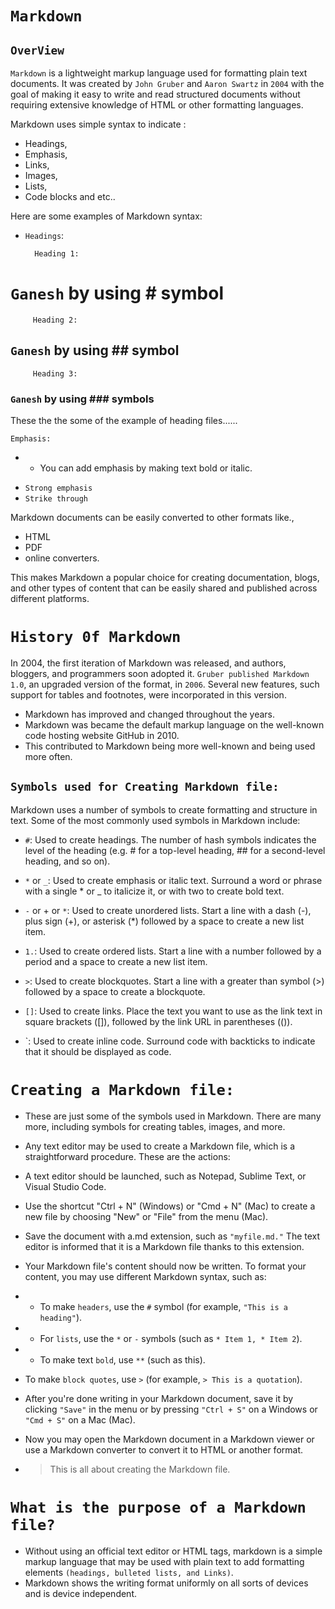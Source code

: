 
# `Markdown`
## `OverView`

`Markdown` is a lightweight markup language used for formatting plain text documents. It was created by `John Gruber` and `Aaron Swartz` in `2004` with the goal of making it easy to write and read structured documents without requiring extensive knowledge of HTML or other formatting languages.

Markdown uses simple syntax to indicate :
 * Headings,
 * Emphasis,
 * Links,
 * Images, 
 * Lists,
 * Code blocks and etc..


Here are some examples of Markdown syntax:

 * `Headings`:
 
         Heading 1:
# `Ganesh`   by using # symbol

         Heading 2:
 ## `Ganesh` by using ## symbol

         Heading 3:
 ### `Ganesh` by using ### symbols

  These the the some of the example of heading files......





 `Emphasis:`
- - You can add emphasis by making text bold or italic.


* `Strong emphasis`
* `Strike through`

Markdown documents can be easily converted to other formats like., 
* HTML 
* PDF
* online converters. 

This makes Markdown a popular choice for creating documentation, blogs, and other types of content that can be easily shared and published across different platforms.

# `History 0f Markdown`
  In 2004, the first iteration of Markdown was released, and authors, bloggers, and programmers soon adopted it. `Gruber published Markdown 1.0`, an upgraded version of the format, in `2006`. Several new features, such support for tables and footnotes, were incorporated in this version.

* Markdown has improved and changed throughout the years.
* Markdown was became the default markup language on the well-known code hosting website GitHub in 2010. 
*  This contributed to Markdown being more well-known and being used more often. 

## `Symbols used for Creating Markdown file:`
Markdown uses a number of symbols to create formatting and structure in text. Some of the most commonly used symbols in Markdown include:

-  `#`: Used to create headings. The number of hash symbols indicates the level of the heading 
    (e.g. # for  a top-level heading, ## for a second-level heading, and so on).

- `*` or `_`: Used to create emphasis or italic text. Surround a word or phrase with a single * or _ to italicize it, or with two to create bold text.

- `-` or + or `*`: Used to create unordered lists. Start a line with a dash (-), plus sign (+), or asterisk (*) followed by a space to create a new list item.

- `1.`: Used to create ordered lists. Start a line with a number followed by a period and a space to create a new list item.

- `>`: Used to create blockquotes. Start a line with a greater than symbol (>) followed by a space to create a blockquote.

- `[]`: Used to create links. Place the text you want to use as the link text in square brackets ([]), followed by the link URL in parentheses (()).

- `: Used to create inline code. Surround code with backticks to indicate that it should be displayed as code.
# `Creating a Markdown file:`
- These are just some of the symbols used in Markdown. There are many more, including symbols for creating tables, images, and more.
- Any text editor may be used to create a Markdown file, which is a straightforward procedure. These are the actions:

- A text editor should be launched, such as Notepad, Sublime Text, or Visual Studio Code.

- Use the shortcut "Ctrl + N" (Windows) or "Cmd + N" (Mac) to create a new file by choosing "New" or "File" from the menu (Mac).

- Save the document with a.md extension, such as `"myfile.md."` The text editor is informed that it is a Markdown file thanks to this extension.

- Your Markdown file's content should now be written. To format your content, you may use different Markdown syntax, such as:

- - To make `headers`, use the `#` symbol (for example, `"This is a heading"`).
- - For `lists`, use the `*` or `-` symbols (such as `* Item 1, * Item 2`).
- - To make text `bold`, use `**` (such as this).

- To make `block quotes`, use `>` (for example, `> This is a quotation`).
- After you're done writing in your Markdown document, save it by clicking `"Save"` in the menu or by pressing `"Ctrl + S"` on a Windows or `"Cmd + S"` on a Mac (Mac).

- Now you may open the Markdown document in a Markdown viewer or use a Markdown converter to convert it to HTML or another format.
- > This is all about creating the Markdown file.

# `What is the purpose of a Markdown file?`

- Without using an official text editor or HTML tags, markdown is a simple markup language that may be used with plain text to add formatting elements `(headings, bulleted lists, and Links)`. 
- Markdown shows the writing format uniformly on all sorts of devices and is device independent.






